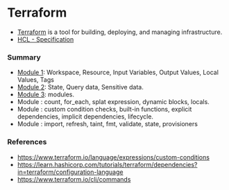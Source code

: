 # Terraform

- [Terraform](https://www.terraform.io/) is a tool for building, deploying, and managing infrastructure.
- [HCL - Specification](https://www.terraform.io/language/syntax/configuration)


### Summary

- [Module 1](module-one/README.md): Workspace, Resource, Input Variables, Output Values, Local Values, Tags
- [Module 2](module-two/README.md): State, Query data, Sensitive data.
- [Module 3](module-three/README.md): modules.
- Module : count, for_each, splat expression, dynamic blocks, locals.
- Module : custom condition checks, built-in functions, explicit dependencies, implicit dependencies, lifecycle.
- Module : import, refresh, taint, fmt, validate, state, provisioners

### References
- https://www.terraform.io/language/expressions/custom-conditions
- https://learn.hashicorp.com/tutorials/terraform/dependencies?in=terraform/configuration-language
- https://www.terraform.io/cli/commands
